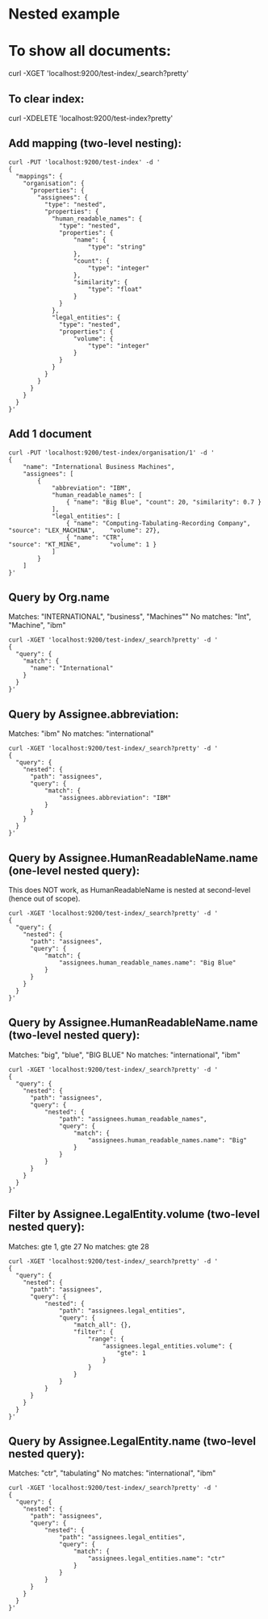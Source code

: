 # Nested example


# To show all documents:
curl -XGET 'localhost:9200/test-index/_search?pretty'


## To clear index:
curl -XDELETE 'localhost:9200/test-index?pretty'


## Add mapping (two-level nesting):
```
curl -PUT 'localhost:9200/test-index' -d '
{
  "mappings": {
    "organisation": {
      "properties": {
        "assignees": {
          "type": "nested",
          "properties": {
            "human_readable_names": {
              "type": "nested",
              "properties": {
                  "name": {
                      "type": "string"
                  },
                  "count": {
                      "type": "integer"
                  },
                  "similarity": {
                      "type": "float"
                  }
              }
            },
            "legal_entities": {
              "type": "nested",
              "properties": {
                  "volume": {
                      "type": "integer"
                  }
              }
            }
          }
        }
      }
    }
  }
}'
```


## Add 1 document
```
curl -PUT 'localhost:9200/test-index/organisation/1' -d '
{
    "name": "International Business Machines",
    "assignees": [
        {
            "abbreviation": "IBM",
            "human_readable_names": [
                { "name": "Big Blue", "count": 20, "similarity": 0.7 }
            ],
            "legal_entities": [
                { "name": "Computing-Tabulating-Recording Company",    "source": "LEX_MACHINA",    "volume": 27},
                { "name": "CTR",                                       "source": "KT_MINE",        "volume": 1 }
            ]
        }
    ]
}'
```


## Query by Org.name
Matches:     "INTERNATIONAL", "business", "Machines""
No matches:  "Int", "Machine", "ibm"
```
curl -XGET 'localhost:9200/test-index/_search?pretty' -d '
{
  "query": {
    "match": {
      "name": "International"
    }
  }
}'
```


## Query by Assignee.abbreviation:
Matches:     "ibm"
No matches:  "international"
```
curl -XGET 'localhost:9200/test-index/_search?pretty' -d '
{
  "query": {
    "nested": {
      "path": "assignees",
      "query": {
          "match": {
              "assignees.abbreviation": "IBM"
          }
      }
    }
  }
}'
```


## Query by Assignee.HumanReadableName.name (one-level nested query):
This does NOT work, as HumanReadableName is nested at second-level (hence out of scope).
```
curl -XGET 'localhost:9200/test-index/_search?pretty' -d '
{
  "query": {
    "nested": {
      "path": "assignees",
      "query": {
          "match": {
              "assignees.human_readable_names.name": "Big Blue"
          }
      }
    }
  }
}'
```


## Query by Assignee.HumanReadableName.name (two-level nested query):
Matches:     "big", "blue", "BIG BLUE"
No matches:  "international", "ibm"
```
curl -XGET 'localhost:9200/test-index/_search?pretty' -d '
{
  "query": {
    "nested": {
      "path": "assignees",
      "query": {
          "nested": {
              "path": "assignees.human_readable_names",
              "query": {
                  "match": {
                      "assignees.human_readable_names.name": "Big"
                  }
              }
          }
      }
    }
  }
}'
```


## Filter by Assignee.LegalEntity.volume (two-level nested query):
Matches:     gte 1, gte 27
No matches:  gte 28
```
curl -XGET 'localhost:9200/test-index/_search?pretty' -d '
{
  "query": {
    "nested": {
      "path": "assignees",
      "query": {
          "nested": {
              "path": "assignees.legal_entities",
              "query": {
                  "match_all": {},
                  "filter": {
                      "range": {
                          "assignees.legal_entities.volume": {
                              "gte": 1
                          }
                      }
                  }
              }
          }
      }
    }
  }
}'
```


## Query by Assignee.LegalEntity.name (two-level nested query):
Matches:     "ctr", "tabulating"
No matches:  "international", "ibm"
```
curl -XGET 'localhost:9200/test-index/_search?pretty' -d '
{
  "query": {
    "nested": {
      "path": "assignees",
      "query": {
          "nested": {
              "path": "assignees.legal_entities",
              "query": {
                  "match": {
                      "assignees.legal_entities.name": "ctr"
                  }
              }
          }
      }
    }
  }
}'
```
